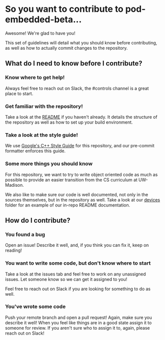 # So you want to contribute to pod-embedded-beta...
Awesome! We're glad to have you!

This set of guidelines will detail what you should know before contributing, as well as how to actually commit changes to the repository.

## What do I need to know before I contribute?
### Know where to get help!
Always feel free to reach out on Slack, the #controls channel is a great place to start.
### Get familiar with the repository!
Take a look at the [README](README.md) if you haven't already. It details the structure of the repository as well as how to set up your build environment.
### Take a look at the style guide!
We use [Google's C++ Style Guide](https://google.github.io/styleguide/cppguide.html) for this repository, and our pre-commit formatter enforces this guide.
### Some more things you should know
For this repository, we want to try to write object oriented code as much as possible to provide an easier transition from the CS curriculum at UW-Madison.

We also like to make sure our code is well documented, not only in the sources themselves, but in the repository as well. Take a look at our [devices](embedded/devices) folder for an example of our in-repo README documentation.
## How do I contribute?
### You found a bug
Open an issue! Describe it well, and, if you think you can fix it, keep on reading!
### You want to write some code, but don't know where to start
Take a look at the issues tab and feel free to work on any unassigned issues. Let someone know so we can get it assigned to you!

Feel free to reach out on Slack if you are looking for something to do as well.
### You've wrote some code
Push your remote branch and open a pull request! Again, make sure you describe it well! When you feel like things are in a good state assign it to someone for review. If you aren't sure who to assign it to, again, please reach out on Slack!
